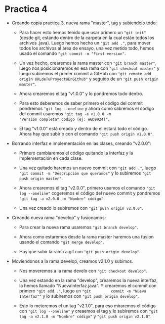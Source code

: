 # Practica 4

- Creando copia practica 3, nueva rama "master", tag y subiendolo todo:

    + Para hacer esto hemos tenido que usar primero un `"git init"` (desde git, estando dentro de la carpeta en la cual están todos los archivos .java). Luego hemos hecho un           `"git add ."`, para mover todos los archivos al área de ensayo, una vez metido todo, hemos usado el comando `"git commit -m "First version"`. 

    + Un vez hecho, crearemos la rama master con `"git branch master"`, luego nos posicionaremos en esa rama con `"git checkout master"` y luego subiremos el primer commit a           GitHub con `"git remote add origin URLdeTuProyectoEnGithub"` y seguido de un `"git push origin master"`. 

    + Ahora crearemos el tag "v1.0.0" y lo pondremos todo dentro.

    + Para esto deberemos de saber primero el código del commit pondremos `"git log --oneline` y ahora como sabremos el código del commit usaremos `"git tag -a v1.0.0 -m               "Versión completa" código (ej: e6D9924)"`.

    + El tag "v1.0.0" está creado y dentro de el estará todo el código. Ahora hay que subirlo con el comando `"git push origin v1.0.0"`.

- Borrando interfaz e implementación en las clases, creando "v2.0.0":
 
    + Primero cambiaremos el código quitando la interfaz y la implementación en cada clase.
    
    + Una vez quitado haremos un nuevo commit con `"git add ."`, luego `"git commit -m "Descripción que queramos"` y lo subiremos `"git push origin master"`.
    
    + Ahora crearemos el tag "v2.0.0", primero usamos el comando `"git log --oneline"` cogeremos el código del nuevo commit y pondremos `"git tag -a v2.0.0 -m "Nombre" código"`.

    + Una vez creado lo subiremos con `"git push origin v2.0.0"`.

- Creando nueva rama "develop" y fusionamos:
    
    + Para crear la nueva rama usaremos `"git branch develop"`.

    + Ahora como estaremos desde la rama master haremos una fusion usando el comando `"git merge develop"`.
    
    + Hay que subir la rama a git con `"git push origin develop"`.

- Moviendonos a la rama develop, creamos v2.1.0 y subimos.

    + Nos moveremos a la rama develo con `"git checkout develop"`.
    
    + Una vez estando en la rama "develop", crearemos la nueva interfaz, la hemos llamado "NuevaInterfaz.java". Y crearemos el commit con primero `"git add ."`, luego un `"git         commit -m "Nueva Interfaz""` y lo subiremos con `"git push origin develop"`.
    
    + Esto lo meteremos el un tag "v2.1.0", para eso miraremos el código con `"git log --oneline"` y creaemos el tag y lo subiremos con `"git tag -a v2.1.0 -m "Nombre" código"`       y `"git push origin v2.1.0"`.
